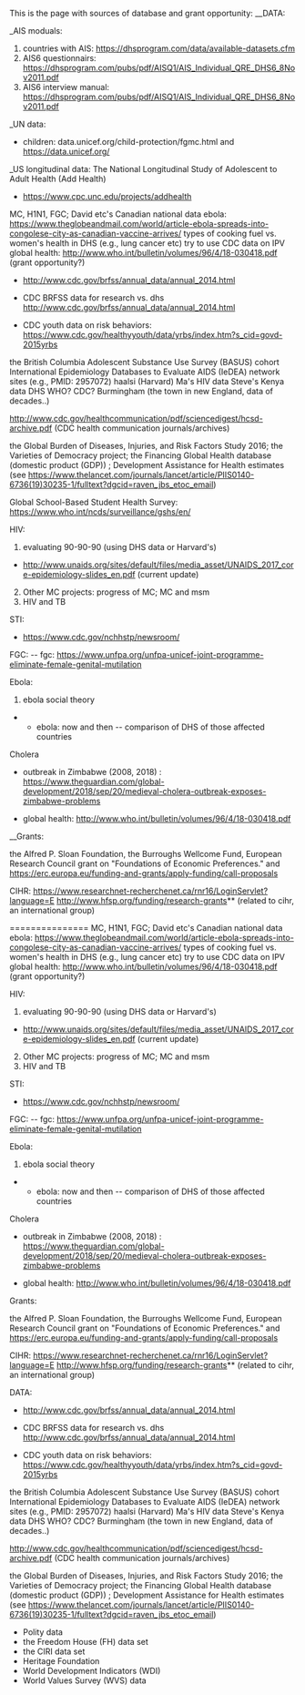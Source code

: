 This is the page with sources of database and grant opportunity:
__DATA:

_AIS moduals: 
1. countries with AIS: https://dhsprogram.com/data/available-datasets.cfm
2. AIS6 questionnairs:  https://dhsprogram.com/pubs/pdf/AISQ1/AIS_Individual_QRE_DHS6_8Nov2011.pdf
3. AIS6 interview manual: https://dhsprogram.com/pubs/pdf/AISQ1/AIS_Individual_QRE_DHS6_8Nov2011.pdf

_UN data:
- children: data.unicef.org/child-protection/fgmc.html and https://data.unicef.org/

_US longitudinal data: The National Longitudinal Study of Adolescent to Adult Health (Add Health) 
- https://www.cpc.unc.edu/projects/addhealth

MC, H1N1, FGC; 
David etc's Canadian national data
ebola: https://www.theglobeandmail.com/world/article-ebola-spreads-into-congolese-city-as-canadian-vaccine-arrives/
types of cooking fuel vs. women's health in DHS (e.g., lung cancer etc)
try to use CDC data on IPV
global health: http://www.who.int/bulletin/volumes/96/4/18-030418.pdf (grant opportunity?)


- http://www.cdc.gov/brfss/annual_data/annual_2014.html

- CDC BRFSS data for research vs. dhs http://www.cdc.gov/brfss/annual_data/annual_2014.html

- CDC youth data on risk behaviors:
https://www.cdc.gov/healthyyouth/data/yrbs/index.htm?s_cid=govd-2015yrbs

the British Columbia Adolescent Substance Use Survey (BASUS) cohort
International Epidemiology Databases to Evaluate AIDS (IeDEA) network sites (e.g., PMID: 2957072)
haalsi (Harvard)
Ma's HIV data
Steve's Kenya data 
DHS
WHO?
CDC?
Burmingham (the town in new England, data of decades..)

http://www.cdc.gov/healthcommunication/pdf/sciencedigest/hcsd-archive.pdf (CDC health communication journals/archives)

 the Global Burden of Diseases, Injuries, and Risk Factors Study 2016; the Varieties of Democracy project; the Financing Global Health database (domestic product (GDP)) ; Development Assistance for Health estimates (see https://www.thelancet.com/journals/lancet/article/PIIS0140-6736(19)30235-1/fulltext?dgcid=raven_jbs_etoc_email)
 
 Global School-Based Student Health Survey: https://www.who.int/ncds/surveillance/gshs/en/
 
HIV: 
1. evaluating 90-90-90 (using DHS data or Harvard's)
- http://www.unaids.org/sites/default/files/media_asset/UNAIDS_2017_core-epidemiology-slides_en.pdf (current update)
2. Other MC projects: progress of MC; MC and msm
3. HIV and TB

STI:
- https://www.cdc.gov/nchhstp/newsroom/

FGC:
-- fgc: https://www.unfpa.org/unfpa-unicef-joint-programme-eliminate-female-genital-mutilation

Ebola:
1. ebola social theory
- - ebola: now and then -- comparison of DHS of those affected countries

Cholera 

- outbreak in Zimbabwe (2008, 2018) : https://www.theguardian.com/global-development/2018/sep/20/medieval-cholera-outbreak-exposes-zimbabwe-problems

- global health: http://www.who.int/bulletin/volumes/96/4/18-030418.pdf

__Grants:

the Alfred P. Sloan Foundation,
the Burroughs Wellcome Fund,
European Research Council grant on "Foundations of Economic Preferences." and https://erc.europa.eu/funding-and-grants/apply-funding/call-proposals

CIHR: https://www.researchnet-recherchenet.ca/rnr16/LoginServlet?language=E
http://www.hfsp.org/funding/research-grants** (related to cihr, an international group)


===============
MC, H1N1, FGC; 
David etc's Canadian national data
ebola: https://www.theglobeandmail.com/world/article-ebola-spreads-into-congolese-city-as-canadian-vaccine-arrives/
types of cooking fuel vs. women's health in DHS (e.g., lung cancer etc)
try to use CDC data on IPV
global health: http://www.who.int/bulletin/volumes/96/4/18-030418.pdf (grant opportunity?)

HIV: 
1. evaluating 90-90-90 (using DHS data or Harvard's)
- http://www.unaids.org/sites/default/files/media_asset/UNAIDS_2017_core-epidemiology-slides_en.pdf (current update)
2. Other MC projects: progress of MC; MC and msm
3. HIV and TB

STI:
- https://www.cdc.gov/nchhstp/newsroom/

FGC:
-- fgc: https://www.unfpa.org/unfpa-unicef-joint-programme-eliminate-female-genital-mutilation

Ebola:
1. ebola social theory
- - ebola: now and then -- comparison of DHS of those affected countries

Cholera 

- outbreak in Zimbabwe (2008, 2018) : https://www.theguardian.com/global-development/2018/sep/20/medieval-cholera-outbreak-exposes-zimbabwe-problems

- global health: http://www.who.int/bulletin/volumes/96/4/18-030418.pdf



Grants:


the Alfred P. Sloan Foundation,
the Burroughs Wellcome Fund,
European Research Council grant on "Foundations of Economic Preferences." and https://erc.europa.eu/funding-and-grants/apply-funding/call-proposals

CIHR: https://www.researchnet-recherchenet.ca/rnr16/LoginServlet?language=E
http://www.hfsp.org/funding/research-grants** (related to cihr, an international group)

DATA:
- http://www.cdc.gov/brfss/annual_data/annual_2014.html

- CDC BRFSS data for research vs. dhs http://www.cdc.gov/brfss/annual_data/annual_2014.html

- CDC youth data on risk behaviors:
https://www.cdc.gov/healthyyouth/data/yrbs/index.htm?s_cid=govd-2015yrbs

the British Columbia Adolescent Substance Use Survey (BASUS) cohort
International Epidemiology Databases to Evaluate AIDS (IeDEA) network sites (e.g., PMID: 2957072)
haalsi (Harvard)
Ma's HIV data
Steve's Kenya data 
DHS
WHO?
CDC?
Burmingham (the town in new England, data of decades..)

http://www.cdc.gov/healthcommunication/pdf/sciencedigest/hcsd-archive.pdf (CDC health communication journals/archives)

 the Global Burden of Diseases, Injuries, and Risk Factors Study 2016; the Varieties of Democracy project; the Financing Global Health database (domestic product (GDP)) ; Development Assistance for Health estimates (see https://www.thelancet.com/journals/lancet/article/PIIS0140-6736(19)30235-1/fulltext?dgcid=raven_jbs_etoc_email)

- Polity data
- the Freedom House (FH) data set
- the CIRI data set
- Heritage Foundation
- World Development Indicators (WDI)
- World Values Survey (WVS) data
